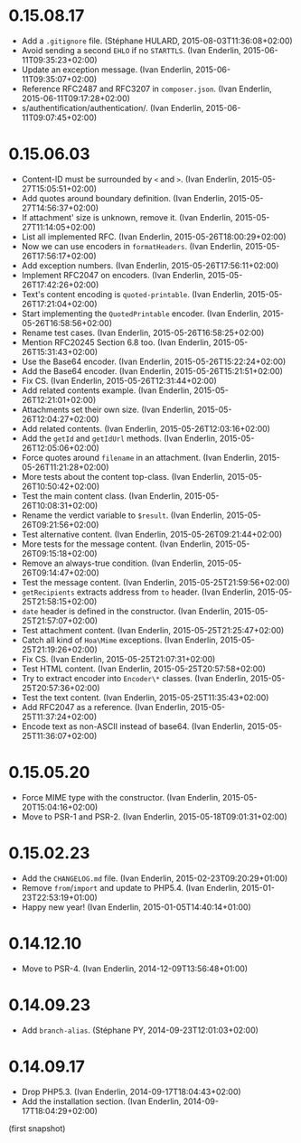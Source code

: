 # 0.15.08.17

  * Add a `.gitignore` file. (Stéphane HULARD, 2015-08-03T11:36:08+02:00)
  * Avoid sending a second `EHLO` if no `STARTTLS`. (Ivan Enderlin, 2015-06-11T09:35:23+02:00)
  * Update an exception message. (Ivan Enderlin, 2015-06-11T09:35:07+02:00)
  * Reference RFC2487 and RFC3207 in `composer.json`. (Ivan Enderlin, 2015-06-11T09:17:28+02:00)
  * s/authentification/authentication/. (Ivan Enderlin, 2015-06-11T09:07:45+02:00)

# 0.15.06.03

  * Content-ID must be surrounded by `<` and `>`. (Ivan Enderlin, 2015-05-27T15:05:51+02:00)
  * Add quotes around boundary definition. (Ivan Enderlin, 2015-05-27T14:56:37+02:00)
  * If attachment' size is unknown, remove it. (Ivan Enderlin, 2015-05-27T11:14:05+02:00)
  * List all implemented RFC. (Ivan Enderlin, 2015-05-26T18:00:29+02:00)
  * Now we can use encoders in `formatHeaders`. (Ivan Enderlin, 2015-05-26T17:56:17+02:00)
  * Add exception numbers. (Ivan Enderlin, 2015-05-26T17:56:11+02:00)
  * Implement RFC2047 on encoders. (Ivan Enderlin, 2015-05-26T17:42:26+02:00)
  * Text's content encoding is `quoted-printable`. (Ivan Enderlin, 2015-05-26T17:21:04+02:00)
  * Start implementing the `QuotedPrintable` encoder. (Ivan Enderlin, 2015-05-26T16:58:56+02:00)
  * Rename test cases. (Ivan Enderlin, 2015-05-26T16:58:25+02:00)
  * Mention RFC20245 Section 6.8 too. (Ivan Enderlin, 2015-05-26T15:31:43+02:00)
  * Use the Base64 encoder. (Ivan Enderlin, 2015-05-26T15:22:24+02:00)
  * Add the Base64 encoder. (Ivan Enderlin, 2015-05-26T15:21:51+02:00)
  * Fix CS. (Ivan Enderlin, 2015-05-26T12:31:44+02:00)
  * Add related contents example. (Ivan Enderlin, 2015-05-26T12:21:01+02:00)
  * Attachments set their own size. (Ivan Enderlin, 2015-05-26T12:04:27+02:00)
  * Add related contents. (Ivan Enderlin, 2015-05-26T12:03:16+02:00)
  * Add the `getId` and `getIdUrl` methods. (Ivan Enderlin, 2015-05-26T12:05:06+02:00)
  * Force quotes around `filename` in an attachment. (Ivan Enderlin, 2015-05-26T11:21:28+02:00)
  * More tests about the content top-class. (Ivan Enderlin, 2015-05-26T10:50:42+02:00)
  * Test the main content class. (Ivan Enderlin, 2015-05-26T10:08:31+02:00)
  * Rename the verdict variable to `$result`. (Ivan Enderlin, 2015-05-26T09:21:56+02:00)
  * Test alternative content. (Ivan Enderlin, 2015-05-26T09:21:44+02:00)
  * More tests for the message content. (Ivan Enderlin, 2015-05-26T09:15:18+02:00)
  * Remove an always-true condition. (Ivan Enderlin, 2015-05-26T09:14:47+02:00)
  * Test the message content. (Ivan Enderlin, 2015-05-25T21:59:56+02:00)
  * `getRecipients` extracts address from `to` header. (Ivan Enderlin, 2015-05-25T21:58:15+02:00)
  * `date` header is defined in the constructor. (Ivan Enderlin, 2015-05-25T21:57:07+02:00)
  * Test attachment content. (Ivan Enderlin, 2015-05-25T21:25:47+02:00)
  * Catch all kind of `Hoa\Mime` exceptions. (Ivan Enderlin, 2015-05-25T21:19:26+02:00)
  * Fix CS. (Ivan Enderlin, 2015-05-25T21:07:31+02:00)
  * Test HTML content. (Ivan Enderlin, 2015-05-25T20:57:58+02:00)
  * Try to extract encoder into `Encoder\*` classes. (Ivan Enderlin, 2015-05-25T20:57:36+02:00)
  * Test the text content. (Ivan Enderlin, 2015-05-25T11:35:43+02:00)
  * Add RFC2047 as a reference. (Ivan Enderlin, 2015-05-25T11:37:24+02:00)
  * Encode text as non-ASCII instead of base64. (Ivan Enderlin, 2015-05-25T11:36:07+02:00)

# 0.15.05.20

  * Force MIME type with the constructor. (Ivan Enderlin, 2015-05-20T15:04:16+02:00)
  * Move to PSR-1 and PSR-2. (Ivan Enderlin, 2015-05-18T09:01:31+02:00)

# 0.15.02.23

  * Add the `CHANGELOG.md` file. (Ivan Enderlin, 2015-02-23T09:20:29+01:00)
  * Remove `from`/`import` and update to PHP5.4. (Ivan Enderlin, 2015-01-23T22:53:19+01:00)
  * Happy new year! (Ivan Enderlin, 2015-01-05T14:40:14+01:00)

# 0.14.12.10

  * Move to PSR-4. (Ivan Enderlin, 2014-12-09T13:56:48+01:00)

# 0.14.09.23

  * Add `branch-alias`. (Stéphane PY, 2014-09-23T12:01:03+02:00)

# 0.14.09.17

  * Drop PHP5.3. (Ivan Enderlin, 2014-09-17T18:04:43+02:00)
  * Add the installation section. (Ivan Enderlin, 2014-09-17T18:04:29+02:00)

(first snapshot)
